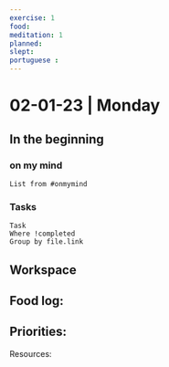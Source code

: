 ```yaml
---
exercise: 1
food:
meditation: 1
planned:
slept:
portuguese :
---
```


# 02-01-23 | Monday

## In the beginning

### on my mind
```dataview
List from #onmymind
```
### Tasks
```dataview
Task
Where !completed
Group by file.link
```


## Workspace


Food log:
- 

Priorities:
- 

Resources: